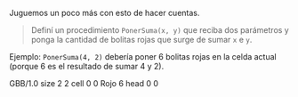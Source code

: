 Juguemos un poco más con esto de hacer cuentas.

> Definí un procedimiento `PonerSuma(x, y)` que reciba dos parámetros y ponga la cantidad de bolitas rojas que surge de sumar `x` e `y`. 

Ejemplo: `PonerSuma(4, 2)` debería poner 6 bolitas rojas en la celda actual (porque 6 es el resultado de sumar 4 y 2).

<gs-board>
  GBB/1.0
  size 2 2
  cell 0 0 Rojo 6
  head 0 0    
</gs-board>

